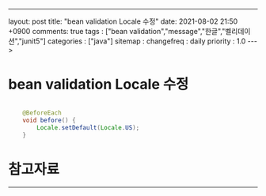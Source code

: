 ---
layout: post
title: "bean validation Locale 수정"
date: 2021-08-02 21:50 +0900
comments: true
tags : ["bean validation","message","한글","벨리데이션","junit5"]
categories : ["java"]
sitemap :
changefreq : daily
priority : 1.0
--->
# bean validation Locale 수정

```java

    @BeforeEach
    void before() {
        Locale.setDefault(Locale.US);
    }

```


# 참고자료
-----

